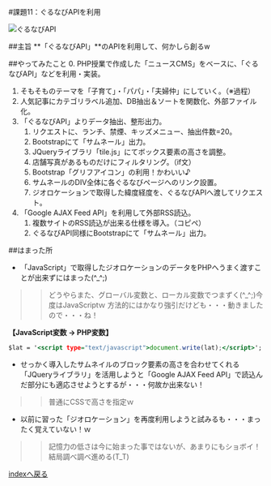 #課題11：ぐるなびAPIを利用

![ぐるなびAPI](http://pero.jpn.org/wp/wp-content/uploads/kadai/gurunabi.jpg "ぐるなびAPI")

##主旨
**「ぐるなびAPI」**のAPIを利用して、何かしら創るw

##やってみたこと
0. PHP授業で作成した「ニュースCMS」をベースに、「ぐるなびAPI」などを利用・実装。
1. そもそものテーマを「子育て」・「パパ」・「夫婦仲」にしていく。（※過程）
2. 人気記事にカテゴリラベル追加、DB抽出＆ソートを関数化、外部ファイル化。
3. 「ぐるなびAPI」よりデータ抽出、整形出力。
	1. リクエストに、ランチ、禁煙、キッズメニュー、抽出件数=20。
	2. Bootstrapにて「サムネール」出力。
	3. JQueryライブラリ「tile.js」にてボックス要素の高さを調整。
	4. 店舗写真があるものだけにフィルタリング。（if文）
	5. Bootstrap「グリフアイコン」の利用！かわいい♪
	6. サムネールのDIV全体に各ぐるなびページへのリンク設置。
	7. ジオロケーションで取得した緯度経度を、ぐるなびAPIへ渡してリクエスト。
4. 「Google AJAX Feed API」を利用して外部RSS読込。
	1. 複数サイトのRSS読込が出来る仕様を導入。（コピペ）
	2. ぐるなびAPI同様にBootstrapにて「サムネール」出力。

##はまった所
* 「JavaScript」で取得したジオロケーションのデータをPHPへうまく渡すことが出来ずにはまった(^_^;)

>> どうやらまた、グローバル変数と、ローカル変数でつまずく(^_^;)今度はJavaScriptｗ
方法的にはかなり強引だけども・・・動きましたので・・・ね！

**【JavaScript変数 → PHP変数】**

```PHP:index.html
$lat = '<script type="text/javascript">document.write(lat);</script>';
```

* せっかく導入したサムネイルのブロック要素の高さを合わせてくれる「JQueryライブラリ」を活用しようと「Google AJAX Feed API」で読込んだ部分にも適応させようとするが・・・何故か出来ない！

>> 普通にCSSで高さを指定ｗ

* 以前に習った「ジオロケーション」を再度利用しようと試みるも・・・まったく覚えていない！ｗ

>>記憶力の低さは今に始まった事ではないが、あまりにもショボイ！結局調べ調べ進める(T_T)



[indexへ戻る](README.md "indexへ戻る")